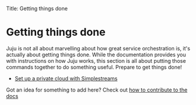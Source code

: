 Title: Getting things done

# Getting things done

Juju is not all about marvelling about how great service orchestration is, it's
actually about getting things done. While the documentation provides you with
instructions on how Juju works, this section is all about putting those commands
together to do something useful. Prepare to get things done!

- [Set up a private cloud with Simplestreams](howto-privatecloud.html)

Got an idea for something to add here? Check out [how to contribute to the
docs](contributing.html)
